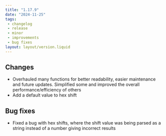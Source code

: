 ```yaml
---
title: "1.17.9"
date: "2024-11-25"
tags: 
 - changelog
 - release
 - minor
 - improvements
 - bug fixes
layout: layout/version.liquid
---
```

## Changes
- Overhauled many functions for better readability, easier maintenance and future updates. Simplified some and improved the overall performance/efficiency of others
- Add a default value to hex shift

## Bug fixes
- Fixed a bug with hex shifts, where the shift value was being parsed as a string instead of a number giving incorrect results
